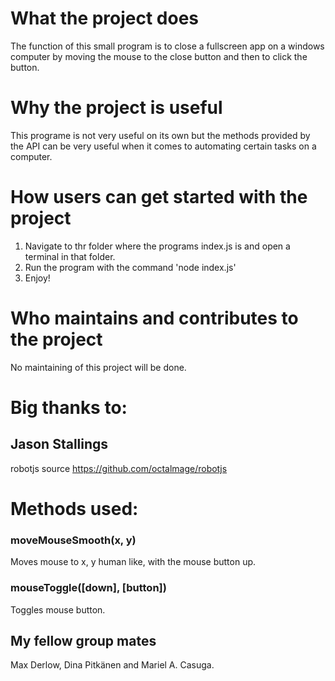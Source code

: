 # What the project does

The function of this small program is to close a fullscreen app on a windows computer by moving the mouse to the close
button and then to click the button.

# Why the project is useful

This programe is not very useful on its own but the methods provided by the API can be very useful when it comes to 
automating certain tasks on a computer. 

# How users can get started with the project

1. Navigate to thr folder where the programs index.js is and open a terminal in that folder.
2. Run the program with the command 'node index.js'
3. Enjoy!

# Who maintains and contributes to the project

No maintaining of this project will be done.

# Big thanks to:

## Jason Stallings

robotjs source https://github.com/octalmage/robotjs

# Methods used:

### moveMouseSmooth(x, y)
Moves mouse to x, y human like, with the mouse button up.

### mouseToggle([down], [button])
Toggles mouse button.

## My fellow group mates
Max Derlow, Dina Pitkänen and Mariel A. Casuga. 


